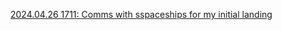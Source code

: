[2024.04.26 1711: Comms with sspaceships for my initial landing](https://miro.com/app/board/uXjVKNvliAc=/?share_link_id=474756514501)
